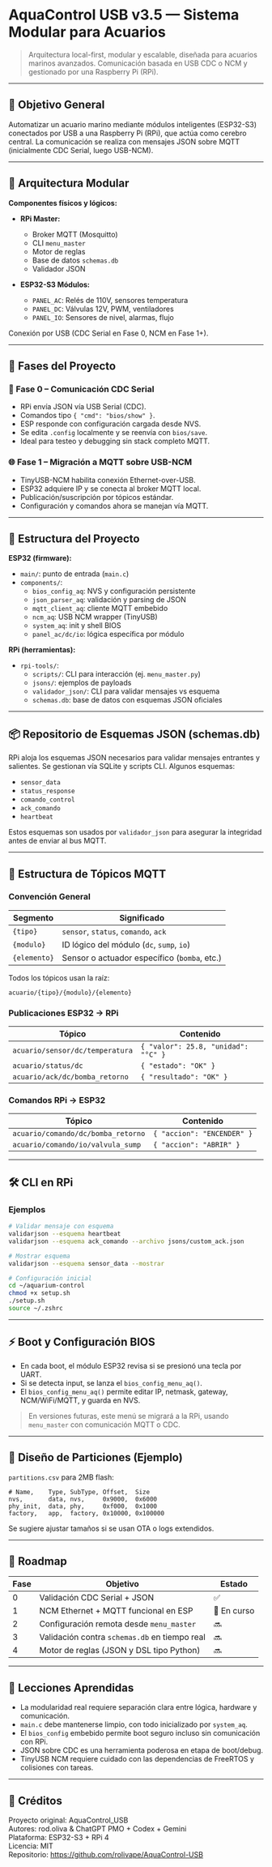 
# AquaControl USB v3.5 — Sistema Modular para Acuarios

> Arquitectura local-first, modular y escalable, diseñada para acuarios marinos avanzados. Comunicación basada en USB CDC o NCM y gestionado por una Raspberry Pi (RPi).

---

## 📌 Objetivo General

Automatizar un acuario marino mediante módulos inteligentes (ESP32-S3) conectados por USB a una Raspberry Pi (RPi), que actúa como cerebro central. La comunicación se realiza con mensajes JSON sobre MQTT (inicialmente CDC Serial, luego USB-NCM).

---

## 🧱 Arquitectura Modular

**Componentes físicos y lógicos:**

- **RPi Master:**
  - Broker MQTT (Mosquitto)
  - CLI `menu_master`
  - Motor de reglas
  - Base de datos `schemas.db`
  - Validador JSON

- **ESP32-S3 Módulos:**
  - `PANEL_AC`: Relés de 110V, sensores temperatura
  - `PANEL_DC`: Válvulas 12V, PWM, ventiladores
  - `PANEL_IO`: Sensores de nivel, alarmas, flujo

Conexión por USB (CDC Serial en Fase 0, NCM en Fase 1+).

---

## 🔁 Fases del Proyecto

### 🧪 Fase 0 – Comunicación CDC Serial

- RPi envía JSON vía USB Serial (CDC).
- Comandos tipo `{ "cmd": "bios/show" }`.
- ESP responde con configuración cargada desde NVS.
- Se edita `.config` localmente y se reenvía con `bios/save`.
- Ideal para testeo y debugging sin stack completo MQTT.

### 🌐 Fase 1 – Migración a MQTT sobre USB-NCM

- TinyUSB-NCM habilita conexión Ethernet-over-USB.
- ESP32 adquiere IP y se conecta al broker MQTT local.
- Publicación/suscripción por tópicos estándar.
- Configuración y comandos ahora se manejan vía MQTT.

---

## 📁 Estructura del Proyecto

**ESP32 (firmware):**
- `main/`: punto de entrada (`main.c`)
- `components/`:
  - `bios_config_aq`: NVS y configuración persistente
  - `json_parser_aq`: validación y parsing de JSON
  - `mqtt_client_aq`: cliente MQTT embebido
  - `ncm_aq`: USB NCM wrapper (TinyUSB)
  - `system_aq`: init y shell BIOS
  - `panel_ac/dc/io`: lógica específica por módulo

**RPi (herramientas):**
- `rpi-tools/`:
  - `scripts/`: CLI para interacción (ej. `menu_master.py`)
  - `jsons/`: ejemplos de payloads
  - `validador_json/`: CLI para validar mensajes vs esquema
  - `schemas.db`: base de datos con esquemas JSON oficiales

---

## 📦 Repositorio de Esquemas JSON (schemas.db)

RPi aloja los esquemas JSON necesarios para validar mensajes entrantes y salientes. Se gestionan vía SQLite y scripts CLI. Algunos esquemas:

- `sensor_data`
- `status_response`
- `comando_control`
- `ack_comando`
- `heartbeat`

Estos esquemas son usados por `validador_json` para asegurar la integridad antes de enviar al bus MQTT.

---

## 🧭 Estructura de Tópicos MQTT

### Convención General

| Segmento     | Significado                                  |
|--------------|----------------------------------------------|
| `{tipo}`     | `sensor`, `status`, `comando`, `ack`         |
| `{modulo}`   | ID lógico del módulo (`dc`, `sump`, `io`)    |
| `{elemento}` | Sensor o actuador específico (`bomba`, etc.) |

Todos los tópicos usan la raíz:

```
acuario/{tipo}/{modulo}/{elemento}
```

### Publicaciones ESP32 → RPi

| Tópico                              | Contenido                           |
|-------------------------------------|-------------------------------------|
| `acuario/sensor/dc/temperatura`     | `{ "valor": 25.8, "unidad": "°C" }` |
| `acuario/status/dc`                 | `{ "estado": "OK" }`                |
| `acuario/ack/dc/bomba_retorno`      | `{ "resultado": "OK" }`             |

### Comandos RPi → ESP32

| Tópico                               | Contenido                           |
|--------------------------------------|-------------------------------------|
| `acuario/comando/dc/bomba_retorno`   | `{ "accion": "ENCENDER" }`          |
| `acuario/comando/io/valvula_sump`    | `{ "accion": "ABRIR" }`             |

---

## 🛠️ CLI en RPi

### Ejemplos

```bash
# Validar mensaje con esquema
validarjson --esquema heartbeat
validarjson --esquema ack_comando --archivo jsons/custom_ack.json

# Mostrar esquema
validarjson --esquema sensor_data --mostrar

# Configuración inicial
cd ~/aquarium-control
chmod +x setup.sh
./setup.sh
source ~/.zshrc
```

---

## ⚡ Boot y Configuración BIOS

- En cada boot, el módulo ESP32 revisa si se presionó una tecla por UART.
- Si se detecta input, se lanza el `bios_config_menu_aq()`.
- El `bios_config_menu_aq()` permite editar IP, netmask, gateway, NCM/WiFi/MQTT, y guarda en NVS.

> En versiones futuras, este menú se migrará a la RPi, usando `menu_master` con comunicación MQTT o CDC.

---

## 🧩 Diseño de Particiones (Ejemplo)

`partitions.csv` para 2MB flash:

```
# Name,    Type, SubType, Offset,  Size
nvs,       data, nvs,     0x9000,  0x6000
phy_init,  data, phy,     0xf000,  0x1000
factory,   app,  factory, 0x10000, 0x100000
```

Se sugiere ajustar tamaños si se usan OTA o logs extendidos.

---

## 📅 Roadmap

| Fase  | Objetivo                                     | Estado     |
|-------|----------------------------------------------|------------|
| 0     | Validación CDC Serial + JSON                 | ✅          |
| 1     | NCM Ethernet + MQTT funcional en ESP         | 🔄 En curso |
| 2     | Configuración remota desde `menu_master`     | 🔜          |
| 3     | Validación contra `schemas.db` en tiempo real| 🔜          |
| 4     | Motor de reglas (JSON y DSL tipo Python)     | 🔜          |

---

## 🧠 Lecciones Aprendidas

- La modularidad real requiere separación clara entre lógica, hardware y comunicación.
- `main.c` debe mantenerse limpio, con todo inicializado por `system_aq`.
- El `bios_config` embebido permite boot seguro incluso sin comunicación con RPi.
- JSON sobre CDC es una herramienta poderosa en etapa de boot/debug.
- TinyUSB NCM requiere cuidado con las dependencias de FreeRTOS y colisiones con tareas.

---

## 🧾 Créditos

Proyecto original: AquaControl_USB  
Autores: rod.oliva & ChatGPT PMO + Codex + Gemini  
Plataforma: ESP32-S3 + RPi 4  
Licencia: MIT  
Repositorio: https://github.com/rolivape/AquaControl-USB
